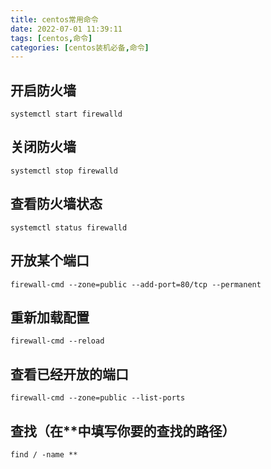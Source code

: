 ```yaml
---
title: centos常用命令
date: 2022-07-01 11:39:11
tags: [centos,命令]
categories: [centos装机必备,命令]
---
```

## 开启防火墙
```shell
systemctl start firewalld
```
## 关闭防火墙
```shell
systemctl stop firewalld
```
## 查看防火墙状态
```shell
systemctl status firewalld 
```
## 开放某个端口
```shell
firewall-cmd --zone=public --add-port=80/tcp --permanent
```
## 重新加载配置
```shell
firewall-cmd --reload
```
## 查看已经开放的端口
```shell
firewall-cmd --zone=public --list-ports
```
## 查找（在**中填写你要的查找的路径）
```shell
find / -name **
```
